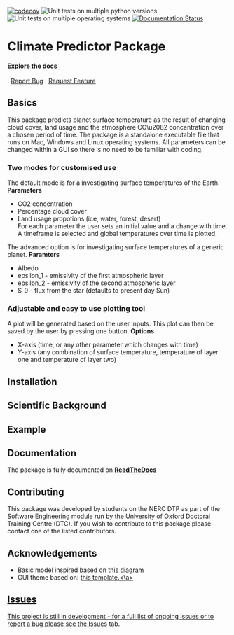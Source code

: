 [![codecov](https://codecov.io/gh/NERC-DTP-Students/climate-predictor/branch/main/graph/badge.svg?token=B7FWJCAPWX)](https://codecov.io/gh/NERC-DTP-Students/climate-predictor)
![Unit tests on multiple python versions](https://github.com/NERC-DTP-Students/climate-predictor/actions/workflows/unit-tests.yml/badge.svg)
![Unit tests on multiple operating systems](https://github.com/NERC-DTP-Students/climate-predictor/actions/workflows/os-tests.yml/badge.svg)
[![Documentation Status](https://readthedocs.org/projects/climate-predictor/badge/?version=latest)](https://climate-predictor.readthedocs.io/en/latest/?badge=latest)




# Climate Predictor Package 
<p>
      <a href="https://climate-predictor.readthedocs.io/en/latest/index.html"><strong>Explore the docs </strong></a>
    <br/>
    <br/>
      .
      <a href="https://github.com/NERC-DTP-Students/climate-predictor/issues">Report Bug</a>
      .
      <a href="https://github.com/NERC-DTP-Students/climate-predictor/issues">Request Feature</a>
</p>

## Basics

This package predicts planet surface temperature as the result of changing cloud cover, land usage and the atmosphere CO\u2082 concentration over a chosen period of time. The package is a standalone executable file that runs on Mac, Windows and Linux operating systems. All parameters can be changed within a GUI so there is no need to be familiar with coding.

### Two modes for customised use
The default mode is for a investigating surface temperatures of the Earth. 
**Parameters**
+ CO2 concentration
+ Percentage cloud cover
+ Land usage propotions (ice, water, forest, desert)  
For each parameter the user sets an initial value and a change with time. A timeframe is selected and global temperatures over time is plotted.

The advanced option is for investigating surface temperatures of a generic planet.
**Paramters**
+ Albedo
+ epsilon_1 - emissivity of the first atmospheric layer
+ epsilon_2 - emissivity of the second atmospheric layer
+ S_0 - flux from the star (defaults to present day Sun)

### Adjustable and easy to use plotting tool
A plot will be generated based on the user inputs. This plot can then be saved by the user by pressing one button.
**Options**
+ X-axis (time, or any other parameter which changes with time)
+ Y-axis (any combination of surface temperature, temperature of layer one and temperature of layer two)



## Installation

## Scientific Background

## Example

## Documentation
The package is fully documented on <a href="https://climate-predictor.readthedocs.io/en/latest/index.html"><strong>ReadTheDocs</strong></a>

## Contributing
This package was developed by students on the NERC DTP as part of the Software Engineering module run by the University of Oxford Doctoral Training Centre (DTC). If you wish to contribute to this package please contact one of the listed contributors.

## Acknowledgements

+ Basic model inspired based on <a href='https://biocycle.atmos.colostate.edu/shiny/2layer'>this diagram </a>
+ GUI theme based on: <a href='https://github.com/rdbende/Sun-Valley-ttk-theme'> this template.<\a>

## Issues
This project is still in development - for a full list of ongoing issues or to report a bug please see the <a href='https://github.com/NERC-DTP-Students/climate-predictor/issues'>Issues</a> tab.   
  

